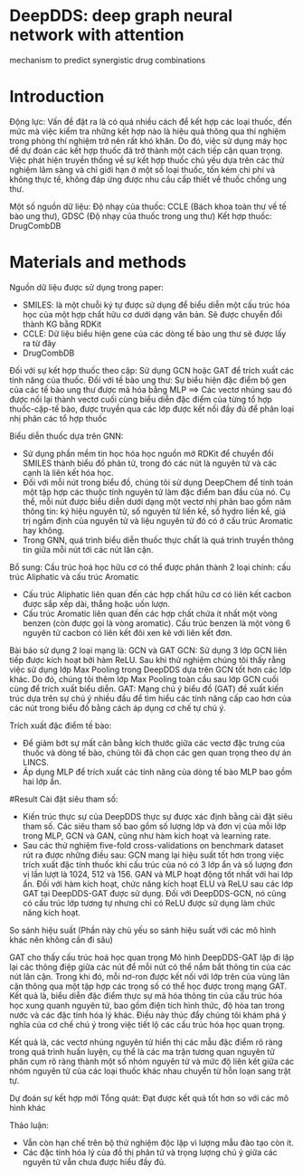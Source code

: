 # DeepDDS: deep graph neural network with attention
mechanism to predict synergistic drug combinations

# Introduction
Động lực: Vấn đề đặt ra là có quá nhiều cách để kết hợp các loại thuốc, đến mức mà việc kiểm tra những kết hợp nào là hiệu quả thông qua thí nghiệm trong phòng thí nghiệm trở nên rất khó khăn. Do đó, việc sử dụng máy học để dự đoán các kết hợp thuốc đã trở thành một cách tiếp cận quan trọng.
Việc phát hiện truyền thống về sự kết hợp thuốc chủ yếu dựa trên các thử nghiệm lâm sàng và chỉ giới hạn ở một số loại thuốc, tốn kém chi phí và không thực tế, không đáp ứng được nhu cầu cấp thiết về thuốc chống ung thư.

Một số nguồn dữ liệu:
Độ nhạy của thuốc: CCLE (Bách khoa toàn thư về tế bào ung thư), GDSC (Độ nhạy của thuốc trong ung thư)
Kết hợp thuốc: DrugCombDB

# Materials and methods
Nguồn dữ liệu được sử dụng trong paper:
- SMILES:  là một chuỗi ký tự được sử dụng để biểu diễn một cấu trúc hóa học của một hợp chất hữu cơ dưới dạng văn bản. Sẽ được chuyển đổi thành KG bằng RDKit
- CCLE: Dữ liệu biểu hiện gene của các dòng tế bào ung thư sẽ được lấy ra từ đây
- DrugCombDB

 


Đối với sự kết hợp thuốc theo cặp: Sử dụng GCN hoặc GAT để trích xuất các tính năng của thuốc.
Đối với tế bào ung thư: Sự biểu hiện đặc điểm bộ gen của các tế bào ung thư được mã hóa bằng MLP
⟹ Các vectơ nhúng sau đó được nối lại thành vectơ cuối cùng biểu diễn đặc điểm của từng tổ hợp thuốc-cặp-tế bào, được truyền qua các lớp được kết nối đầy đủ để phân loại nhị phân các tổ hợp thuốc

Biểu diễn thuốc dựa trên GNN:
- Sử dụng phần mềm tin học hóa học nguồn mở RDKit để chuyển đổi SMILES thành biểu đồ phân
tử, trong đó các nút là nguyên tử và các cạnh là liên kết hóa học.
- Đối với mỗi nút trong biểu đồ, chúng tôi sử dụng DeepChem để tính toán một tập hợp các thuộc tính
nguyên tử làm đặc điểm ban đầu của nó. Cụ thể, mỗi nút được biểu diễn dưới dạng một vectơ nhị phân bao gồm năm thông tin: ký hiệu nguyên tử, số nguyên tử liền kề, số hydro liền kề, giá trị ngầm định của nguyên tử và liệu nguyên tử đó có ở cấu trúc Aromatic hay không.
- Trong GNN, quá trình biểu diễn thuốc thực chất là quá trình truyền thông tin giữa mỗi nút tới các nút lân cận.

Bổ sung:
Cấu trúc hoá học hữu cơ có thể được phân thành 2 loại chính: cấu trúc Aliphatic và cấu trúc Aromatic
- Cấu trúc Aliphatic liên quan đến các hợp chất hữu cơ có liên kết cacbon được sắp xếp dài, thẳng hoặc uốn lượn.
- Cấu trúc Aromatic liên quan đến các hợp chất chứa ít nhất một vòng benzen (còn được gọi là vòng aromatic). Cấu trúc benzen là một vòng 6 nguyên tử cacbon có liên kết đôi xen kẽ với liên kết đơn.

Bài báo sử dụng 2 loại mạng là: GCN và GAT
GCN: Sử dụng 3 lớp GCN liên tiếp được kích hoạt bởi hàm ReLU. Sau khi thử nghiệm chúng tôi thấy rằng việc sử dụng lớp Max Pooling trong DeepDDS dựa trên GCN tốt hơn các lớp khác. Do đó, chúng tôi thêm lớp Max Pooling toàn cầu sau lớp GCN cuối cùng để trích xuất biểu diễn.
GAT: Mạng chú ý biểu đồ (GAT) đề xuất kiến trúc dựa trên sự chú ý nhiều đầu để tìm hiểu các tính năng cấp cao hơn của các nút trong biểu đồ bằng cách áp dụng cơ chế tự chú ý.

Trích xuất đặc điểm tế bào:
- Để giảm bớt sự mất cân bằng kích thước giữa các vectơ đặc trưng của thuốc và dòng tế bào, chúng tôi đã chọn các gen quan trọng theo dự án LINCS.
- Áp dụng MLP để trích xuất các tính năng của dòng tế bào MLP bao gồm hai lớp ẩn.

#Result
Cài đặt siêu tham số:
- Kiến trúc thực sự của DeepDDS thực sự được xác định bằng cài đặt siêu tham số. Các siêu tham số bao gồm số lượng lớp và đơn vị của mỗi lớp trong MLP, GCN và GAN, cũng như hàm kích hoạt và learning rate.
- Sau các thử nghiệm five-fold cross-validations on benchmark dataset rút ra được những điều sau:
	GCN mang lại hiệu suất tốt hơn trong việc trích xuất đặc tính thuốc khi cấu trúc của nó có 3 lớp ẩn và số lượng đơn vị lần lượt là 1024, 512 và 156.
	GAN và MLP hoạt động tốt nhất với hai lớp ẩn.
	Đối với hàm kích hoạt, chức năng kích hoạt ELU và ReLU sau các lớp GAT tại DeepDDS-GAT được sử dụng.
	Đối với DeepDDS-GCN, nó cũng có cấu trúc lớp tương tự nhưng chỉ có ReLU được sử dụng làm chức năng kích hoạt.
 
So sánh hiệu suất (Phần này chủ yếu so sánh hiệu suất với các mô hình khác nên không cần đi sâu)
 
 
 
 
 

GAT cho thấy cấu trúc hoá học quan trọng
Mô hình DeepDDS-GAT lặp đi lặp lại các thông điệp giữa các nút để mỗi nút có thể nắm bắt thông tin của các nút lân cận. Trong khi đó, mỗi nơ-ron được kết nối với lớp trên của vùng lân cận thông qua một tập hợp các trọng số có thể học được trong mạng GAT. Kết quả là, biểu diễn đặc điểm thực sự mã
hóa thông tin của cấu trúc hóa học xung quanh nguyên tử, bao gồm điện tích hình thức, độ hòa tan trong nước và các đặc tính hóa lý khác. Điều này thúc đẩy chúng tôi khám phá ý nghĩa của cơ chế chú ý trong việc tiết lộ các cấu trúc hóa học quan trọng.
 
Kết quả là, các vectơ nhúng nguyên tử hiển thị các mẫu đặc điểm rõ ràng trong quá trình huấn luyện, cụ thể là các ma trận tương quan nguyên tử phân cụm rõ ràng thành một số nhóm nguyên tử và mức độ liên kết giữa các nhóm nguyên tử của các loại thuốc khác nhau chuyển từ hỗn loạn sang trật tự.

Dự đoán sự kết hợp mới
Tổng quát: Đạt được kết quả tốt hơn so với các mô hình khác

Thảo luận:
- Vẫn còn hạn chế trên bộ thử nghiệm độc lập vì lượng mẫu đào tạo còn ít.
- Các đặc tính hóa lý của đồ thị phân tử và trọng lượng chú ý giữa các nguyên tử vẫn chưa được hiểu đầy đủ.









